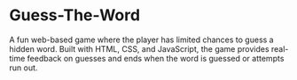 # Guess-The-Word
A fun web-based game where the player has limited chances to guess a hidden word. Built with HTML, CSS, and JavaScript, the game provides real-time feedback on guesses and ends when the word is guessed or attempts run out.
